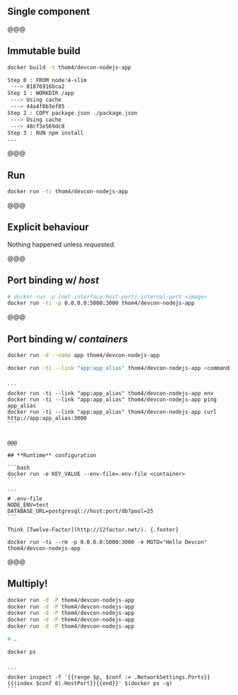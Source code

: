 <!-- .slide: data-state="contrasted" -->

## **Single** component

@@@

## **Immutable** build

```bash
docker build -t thom4/devcon-nodejs-app

Step 0 : FROM node:4-slim
 ---> 81876916bca2
Step 1 : WORKDIR /app
 ---> Using cache
 ---> 44a4f0b3ef85
Step 2 : COPY package.json ./package.json
 ---> Using cache
 ---> 48cf3e569dc8
Step 3 : RUN npm install
...
```

@@@

## Run

```bash
docker run -ti thom4/devcon-nodejs-app
```

@@@

## **Explicit** behaviour

Nothing happened unless *requested*.

@@@

## Port binding w/ *host*

```bash
# docker run -p [net-interface:host-port]:internal-port <image>
docker run -ti -p 0.0.0.0:5000:3000 thom4/devcon-nodejs-app
```

@@@

## Port binding w/ *containers*

```bash
docker run -d --name app thom4/devcon-nodejs-app

docker run -ti --link "app:app_alias" thom4/devcon-nodejs-app <command>
```

~~~~

```
docker run -ti --link "app:app_alias" thom4/devcon-nodejs-app env
docker run -ti --link "app:app_alias" thom4/devcon-nodejs-app ping app_alias
docker run -ti --link "app:app_alias" thom4/devcon-nodejs-app curl http://app:app_alias:3000
```


@@@

## **Runtime** configuration

```bash
docker run -e KEY_VALUE --env-file=.env-file <container>
```

```
# .env-file
NODE_ENV=test
DATABASE_URL=postgresql://host:port/db?pool=25
```

Think [Twelve-Factor](http://12factor.net/). {.footer}

~~~~

```
docker run -ti --rm -p 0.0.0.0:5000:3000 -e MOTD="Hello Devcon" thom4/devcon-nodejs-app
```

@@@

## Multiply!

```bash
docker run -d -P thom4/devcon-nodejs-app
docker run -d -P thom4/devcon-nodejs-app
docker run -d -P thom4/devcon-nodejs-app
docker run -d -P thom4/devcon-nodejs-app
docker run -d -P thom4/devcon-nodejs-app

# …

docker ps
```

~~~~

```
docker inspect -f '{{range $p, $conf := .NetworkSettings.Ports}}{{(index $conf 0).HostPort}}{{end}}' $(docker ps -q)
```
